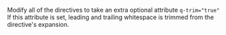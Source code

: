 Modify all of the directives to take an extra optional attribute `q-trim="true"`
If this attribute is set,
leading and trailing whitespace is trimmed from the directive's expansion.
